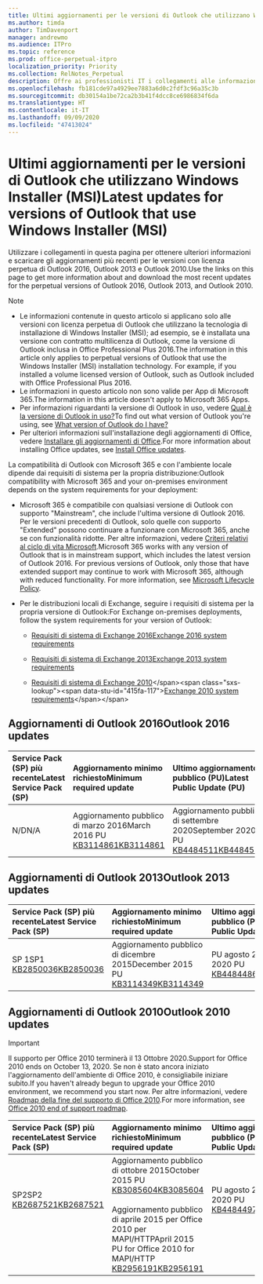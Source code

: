 ```yaml
---
title: Ultimi aggiornamenti per le versioni di Outlook che utilizzano Windows Installer (MSI)
ms.author: timda
author: TimDavenport
manager: andrewmo
ms.audience: ITPro
ms.topic: reference
ms.prod: office-perpetual-itpro
localization_priority: Priority
ms.collection: RelNotes_Perpetual
description: Offre ai professionisti IT i collegamenti alle informazioni sugli aggiornamenti più recenti delle versioni con licenza perpetua di Outlook 2016, Outlook 2013, e Outlook 2010
ms.openlocfilehash: fb181cde97a4929ee7883a6d0c2fdf3c96a35c3b
ms.sourcegitcommit: db30154a1be72ca2b3b41f4dcc8ce6986834f6da
ms.translationtype: HT
ms.contentlocale: it-IT
ms.lasthandoff: 09/09/2020
ms.locfileid: "47413024"
---
```

# <a name="latest-updates-for-versions-of-outlook-that-use-windows-installer-msi"></a><span data-ttu-id="415fa-103">Ultimi aggiornamenti per le versioni di Outlook che utilizzano Windows Installer (MSI)</span><span class="sxs-lookup"><span data-stu-id="415fa-103">Latest updates for versions of Outlook that use Windows Installer (MSI)</span></span>

<span data-ttu-id="415fa-104">Utilizzare i collegamenti in questa pagina per ottenere ulteriori informazioni e scaricare gli aggiornamenti più recenti per le versioni con licenza perpetua di Outlook 2016, Outlook 2013 e Outlook 2010.</span><span class="sxs-lookup"><span data-stu-id="415fa-104">Use the links on this page to get more information about and download the most recent updates for the perpetual versions of Outlook 2016, Outlook 2013, and Outlook 2010.</span></span>
  
> [!NOTE]
> - <span data-ttu-id="415fa-p101">Le informazioni contenute in questo articolo si applicano solo alle versioni con licenza perpetua di Outlook che utilizzano la tecnologia di installazione di Windows Installer (MSI); ad esempio, se è installata una versione con contratto multilicenza di Outlook, come la versione di Outlook inclusa in Office Professional Plus 2016.</span><span class="sxs-lookup"><span data-stu-id="415fa-p101">The information in this article only applies to perpetual versions of Outlook that use the Windows Installer (MSI) installation technology. For example, if you installed a volume licensed version of Outlook, such as Outlook included with Office Professional Plus 2016.</span></span>
> - <span data-ttu-id="415fa-107">Le informazioni in questo articolo non sono valide per App di Microsoft 365.</span><span class="sxs-lookup"><span data-stu-id="415fa-107">The information in this article doesn't apply to Microsoft 365 Apps.</span></span>
> - <span data-ttu-id="415fa-108">Per informazioni riguardanti la versione di Outlook in uso, vedere [Qual è la versione di Outlook in uso?](https://support.office.com/article/b3a9568c-edb5-42b9-9825-d48d82b2257c)</span><span class="sxs-lookup"><span data-stu-id="415fa-108">To find out what version of Outlook you're using, see [What version of Outlook do I have?](https://support.office.com/article/b3a9568c-edb5-42b9-9825-d48d82b2257c)</span></span>
> - <span data-ttu-id="415fa-109">Per ulteriori informazioni sull'installazione degli aggiornamenti di Office, vedere [Installare gli aggiornamenti di Office](https://support.office.com/article/2ab296f3-7f03-43a2-8e50-46de917611c5).</span><span class="sxs-lookup"><span data-stu-id="415fa-109">For more information about installing Office updates, see [Install Office updates](https://support.office.com/article/2ab296f3-7f03-43a2-8e50-46de917611c5).</span></span> 
  
<span data-ttu-id="415fa-110">La compatibilità di Outlook con Microsoft 365 e con l'ambiente locale dipende dai requisiti di sistema per la propria distribuzione:</span><span class="sxs-lookup"><span data-stu-id="415fa-110">Outlook compatibility with Microsoft 365 and your on-premises environment depends on the system requirements for your deployment:</span></span>
  
- <span data-ttu-id="415fa-p102">Microsoft 365 è compatibile con qualsiasi versione di Outlook con supporto "Mainstream", che include l'ultima versione di Outlook 2016. Per le versioni precedenti di Outlook, solo quelle con supporto "Extended" possono continuare a funzionare con Microsoft 365, anche se con funzionalità ridotte. Per altre informazioni, vedere [Criteri relativi al ciclo di vita Microsoft](https://support.microsoft.com/lifecycle).</span><span class="sxs-lookup"><span data-stu-id="415fa-p102">Microsoft 365 works with any version of Outlook that is in mainstream support, which includes the latest version of Outlook 2016. For previous versions of Outlook, only those that have extended support may continue to work with Microsoft 365, although with reduced functionality. For more information, see [Microsoft Lifecycle Policy](https://support.microsoft.com/lifecycle).</span></span>
    
- <span data-ttu-id="415fa-114">Per le distribuzioni locali di Exchange, seguire i requisiti di sistema per la propria versione di Outlook:</span><span class="sxs-lookup"><span data-stu-id="415fa-114">For Exchange on-premises deployments, follow the system requirements for your version of Outlook:</span></span>
    
  - [<span data-ttu-id="415fa-115">Requisiti di sistema di Exchange 2016</span><span class="sxs-lookup"><span data-stu-id="415fa-115">Exchange 2016 system requirements</span></span>](https://docs.microsoft.com/Exchange/plan-and-deploy/system-requirements)
    
  - [<span data-ttu-id="415fa-116">Requisiti di sistema di Exchange 2013</span><span class="sxs-lookup"><span data-stu-id="415fa-116">Exchange 2013 system requirements</span></span>](https://docs.microsoft.com/exchange/exchange-2013-system-requirements-exchange-2013-help)
    
  - <span data-ttu-id="415fa-117">[Requisiti di sistema di Exchange 2010](https://docs.microsoft.com/previous-versions/office/exchange-server-2010/aa996719(v=exchg.141))</span><span class="sxs-lookup"><span data-stu-id="415fa-117">[Exchange 2010 system requirements](https://docs.microsoft.com/previous-versions/office/exchange-server-2010/aa996719(v=exchg.141))</span></span>

   
## <a name="outlook-2016-updates"></a><span data-ttu-id="415fa-118">Aggiornamenti di Outlook 2016</span><span class="sxs-lookup"><span data-stu-id="415fa-118">Outlook 2016 updates</span></span>

|<span data-ttu-id="415fa-119">**Service Pack (SP) più recente**</span><span class="sxs-lookup"><span data-stu-id="415fa-119">**Latest Service Pack (SP)**</span></span>|<span data-ttu-id="415fa-120">**Aggiornamento minimo richiesto**</span><span class="sxs-lookup"><span data-stu-id="415fa-120">**Minimum required update**</span></span>|<span data-ttu-id="415fa-121">**Ultimo aggiornamento pubblico (PU)**</span><span class="sxs-lookup"><span data-stu-id="415fa-121">**Latest Public Update (PU)**</span></span>|
|:-----|:-----|:-----|
|<span data-ttu-id="415fa-122">N/D</span><span class="sxs-lookup"><span data-stu-id="415fa-122">N/A</span></span>  <br/> |<span data-ttu-id="415fa-123">Aggiornamento pubblico di marzo 2016</span><span class="sxs-lookup"><span data-stu-id="415fa-123">March 2016 PU</span></span> <br/>[<span data-ttu-id="415fa-124">KB3114861</span><span class="sxs-lookup"><span data-stu-id="415fa-124">KB3114861</span></span>](https://support.microsoft.com/help/3114861) <br/> |<span data-ttu-id="415fa-125">Aggiornamento pubblico di settembre 2020</span><span class="sxs-lookup"><span data-stu-id="415fa-125">September 2020 PU</span></span> <br/>[<span data-ttu-id="415fa-126">KB4484511</span><span class="sxs-lookup"><span data-stu-id="415fa-126">KB4484511</span></span>](https://support.microsoft.com/help/4484511) 

## <a name="outlook-2013-updates"></a><span data-ttu-id="415fa-127">Aggiornamenti di Outlook 2013</span><span class="sxs-lookup"><span data-stu-id="415fa-127">Outlook 2013 updates</span></span>

|<span data-ttu-id="415fa-128">**Service Pack (SP) più recente**</span><span class="sxs-lookup"><span data-stu-id="415fa-128">**Latest Service Pack (SP)**</span></span>|<span data-ttu-id="415fa-129">**Aggiornamento minimo richiesto**</span><span class="sxs-lookup"><span data-stu-id="415fa-129">**Minimum required update**</span></span>|<span data-ttu-id="415fa-130">**Ultimo aggiornamento pubblico (PU)**</span><span class="sxs-lookup"><span data-stu-id="415fa-130">**Latest Public Update (PU)**</span></span>|
|:-----|:-----|:-----|
|<span data-ttu-id="415fa-131">SP 1</span><span class="sxs-lookup"><span data-stu-id="415fa-131">SP1</span></span>  <br/>[<span data-ttu-id="415fa-132">KB2850036</span><span class="sxs-lookup"><span data-stu-id="415fa-132">KB2850036</span></span>](https://go.microsoft.com/fwlink/p/?LinkId=512538) <br/> |<span data-ttu-id="415fa-133">Aggiornamento pubblico di dicembre 2015</span><span class="sxs-lookup"><span data-stu-id="415fa-133">December 2015 PU</span></span> <br/>[<span data-ttu-id="415fa-134">KB3114349</span><span class="sxs-lookup"><span data-stu-id="415fa-134">KB3114349</span></span>](https://support.microsoft.com/kb/3114349) <br/> |<span data-ttu-id="415fa-135">PU agosto 2020</span><span class="sxs-lookup"><span data-stu-id="415fa-135">August 2020 PU</span></span> <br/>[<span data-ttu-id="415fa-136">KB4484486</span><span class="sxs-lookup"><span data-stu-id="415fa-136">KB4484486</span></span>](https://support.microsoft.com/help/4484486)  |
   
## <a name="outlook-2010-updates"></a><span data-ttu-id="415fa-137">Aggiornamenti di Outlook 2010</span><span class="sxs-lookup"><span data-stu-id="415fa-137">Outlook 2010 updates</span></span>
> [!IMPORTANT]
> <span data-ttu-id="415fa-138">Il supporto per Office 2010 terminerà il 13 Ottobre 2020.</span><span class="sxs-lookup"><span data-stu-id="415fa-138">Support for Office 2010 ends on October 13, 2020.</span></span> <span data-ttu-id="415fa-139">Se non è stato ancora iniziato l'aggiornamento dell'ambiente di Office 2010, è consigliabile iniziare subito.</span><span class="sxs-lookup"><span data-stu-id="415fa-139">If you haven't already begun to upgrade your Office 2010 environment, we recommend you start now.</span></span> <span data-ttu-id="415fa-140">Per altre informazioni, vedere [Roadmap della fine del supporto di Office 2010](https://docs.microsoft.com/DeployOffice/office-2010-end-support-roadmap).</span><span class="sxs-lookup"><span data-stu-id="415fa-140">For more information, see [Office 2010 end of support roadmap](https://docs.microsoft.com/DeployOffice/office-2010-end-support-roadmap).</span></span>

|<span data-ttu-id="415fa-141">**Service Pack (SP) più recente**</span><span class="sxs-lookup"><span data-stu-id="415fa-141">**Latest Service Pack (SP)**</span></span>|<span data-ttu-id="415fa-142">**Aggiornamento minimo richiesto**</span><span class="sxs-lookup"><span data-stu-id="415fa-142">**Minimum required update**</span></span>|<span data-ttu-id="415fa-143">**Ultimo aggiornamento pubblico (PU)**</span><span class="sxs-lookup"><span data-stu-id="415fa-143">**Latest Public Update (PU)**</span></span>|
|:-----|:-----|:-----|
|<span data-ttu-id="415fa-144">SP2</span><span class="sxs-lookup"><span data-stu-id="415fa-144">SP2</span></span> <br/>[<span data-ttu-id="415fa-145">KB2687521</span><span class="sxs-lookup"><span data-stu-id="415fa-145">KB2687521</span></span>](https://go.microsoft.com/fwlink/p/?LinkId=512542) <br><br><br><br/> |<span data-ttu-id="415fa-146">Aggiornamento pubblico di ottobre 2015</span><span class="sxs-lookup"><span data-stu-id="415fa-146">October 2015 PU</span></span> <br/> [<span data-ttu-id="415fa-147">KB3085604</span><span class="sxs-lookup"><span data-stu-id="415fa-147">KB3085604</span></span>](https://support.microsoft.com/kb/3085604) <br/><br/>  <span data-ttu-id="415fa-148">Aggiornamento pubblico di aprile 2015 per Office 2010 per MAPI/HTTP</span><span class="sxs-lookup"><span data-stu-id="415fa-148">April 2015 PU for Office 2010 for MAPI/HTTP</span></span> <br/> [<span data-ttu-id="415fa-149">KB2956191</span><span class="sxs-lookup"><span data-stu-id="415fa-149">KB2956191</span></span>](https://support.microsoft.com/help/2956191/april-14-2015-update-for-office-2010-kb2956191) <br/> |<span data-ttu-id="415fa-150">PU agosto 2020</span><span class="sxs-lookup"><span data-stu-id="415fa-150">August 2020 PU</span></span> <br/>[<span data-ttu-id="415fa-151">KB4484497</span><span class="sxs-lookup"><span data-stu-id="415fa-151">KB4484497</span></span>](https://support.microsoft.com/help/4484497) <br><br><br><br/>|
   

